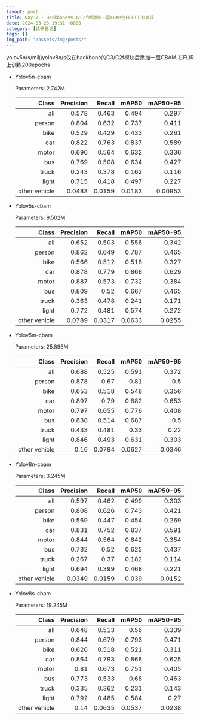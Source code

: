 ```yaml
---
layout: post
title: Day37 - Backbone中C3/C2f后添加一层CBAM在FLIR上的表现
date: 2024-03-23 19:31 +0800
category: [读研日记]
tags: []
img_path: "/assets/img/posts/"
---
```


yolov5n/s/m和yolov8n/s仅在backbone的C3/C2f模块后添加一层CBAM,在FLIR上训练200epochs

- Yolov5n-cbam

    Parameters: 2.742M

    |                Class| Precision|    Recall|     mAP50|  mAP50-95|
    |                 ---:|      ---:|      ---:|      ---:|      ---:|
    |                  all|     0.578|     0.463|     0.494|     0.297|
    |               person|     0.804|     0.632|     0.737|     0.411|
    |                 bike|     0.529|     0.429|     0.433|     0.261|
    |                  car|     0.822|     0.763|     0.837|     0.589|
    |                motor|     0.696|     0.564|     0.632|     0.336|
    |                  bus|     0.769|     0.508|     0.634|     0.427|
    |                truck|     0.243|     0.378|     0.162|     0.116|
    |                light|     0.715|     0.418|     0.497|     0.227|
    |        other vehicle|    0.0483|    0.0159|    0.0183|   0.00953|

- Yolov5s-cbam

    Parameters: 9.502M

    |                Class| Precision|    Recall|     mAP50|  mAP50-95|
    |                 ---:|      ---:|      ---:|      ---:|      ---:|
    |                  all|     0.652|     0.503|     0.556|     0.342|
    |               person|     0.862|     0.649|     0.787|     0.465|
    |                 bike|     0.566|     0.512|     0.518|     0.327|
    |                  car|     0.878|     0.779|     0.868|     0.629|
    |                motor|     0.887|     0.573|     0.732|     0.384|
    |                  bus|     0.809|      0.52|     0.667|     0.465|
    |                truck|     0.363|     0.478|     0.241|     0.171|
    |                light|     0.772|     0.481|     0.574|     0.272|
    |        other vehicle|    0.0789|    0.0317|    0.0633|    0.0255|

- Yolov5m-cbam

    Parameters: 25.896M

    |                Class| Precision|    Recall|     mAP50|  mAP50-95|
    |                 ---:|      ---:|      ---:|      ---:|      ---:|
    |                  all|     0.688|     0.525|     0.591|     0.372|
    |               person|     0.878|      0.67|      0.81|       0.5|
    |                 bike|     0.653|     0.518|     0.548|     0.356|
    |                  car|     0.897|      0.79|     0.882|     0.653|
    |                motor|     0.797|     0.655|     0.776|     0.408|
    |                  bus|     0.838|     0.514|     0.687|       0.5|
    |                truck|     0.433|     0.481|      0.33|      0.22|
    |                light|     0.846|     0.493|     0.631|     0.303|
    |        other vehicle|      0.16|    0.0794|    0.0627|    0.0346|

- Yolov8n-cbam

    Parameters: 3.245M

    |                Class| Precision|    Recall|     mAP50|  mAP50-95|
    |                 ---:|      ---:|      ---:|      ---:|      ---:|
    |                  all|     0.597|     0.462|     0.499|     0.303|
    |               person|     0.808|     0.626|     0.743|     0.421|
    |                 bike|     0.569|     0.447|     0.454|     0.269|
    |                  car|     0.831|     0.752|     0.837|     0.591|
    |                motor|     0.844|     0.564|     0.642|     0.354|
    |                  bus|     0.732|      0.52|     0.625|     0.437|
    |                truck|     0.267|      0.37|     0.182|     0.114|
    |                light|     0.694|     0.399|     0.468|     0.221|
    |        other vehicle|    0.0349|    0.0159|     0.039|    0.0152|

- Yolov8s-cbam

    Parameters: 19.245M

    |                Class|  Precision|     Recall|      mAP50|   mAP50-95|
    |                 ---:|       ---:|       ---:|       ---:|       ---:|
    |                  all|      0.648|      0.513|       0.56|      0.339|
    |               person|      0.844|      0.679|      0.793|      0.471|
    |                 bike|      0.626|      0.518|      0.521|      0.311|
    |                  car|      0.864|      0.793|      0.868|      0.625|
    |                motor|       0.81|      0.673|      0.751|      0.405|
    |                  bus|      0.773|      0.533|       0.68|      0.463|
    |                truck|      0.335|      0.362|      0.231|      0.143|
    |                light|      0.792|      0.485|      0.584|       0.27|
    |        other vehicle|       0.14|     0.0635|     0.0537|     0.0238|
